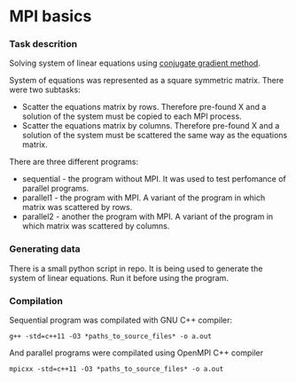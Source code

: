 # MPI basics

### Task descrition

Solving system of linear equations using [conjugate gradient method](https://en.wikipedia.org/wiki/Conjugate_gradient_method).

System of equations was represented as a square symmetric matrix. There were two subtasks:
* Scatter the equations matrix by rows. Therefore pre-found X and a solution of the system must be copied to each MPI process.
* Scatter the equations matrix by columns. Therefore pre-found X and a solution of the system must be scattered the same way as the equations matrix.

There are three different programs:
 * sequential - the program without MPI. It was used to test perfomance of parallel programs.
 * parallel1 - the program with MPI. A variant of the program in which matrix was scattered by rows.
 * parallel2 - another the program with MPI. A variant of the program in which matrix was scattered by columns.

### Generating data

There is a small python script in repo. It is being used to generate the system of linear equations.
Run it before using the program. 

### Compilation

Sequential program was compilated with GNU C++ compiler:

```
g++ -std=c++11 -O3 *paths_to_source_files* -o a.out
```

And parallel programs were compilated using OpenMPI C++ compiler

```
mpicxx -std=c++11 -O3 *paths_to_source_files* -o a.out
```
